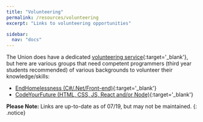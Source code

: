 ```yaml
---
title: "Volunteering"
permalink: /resources/volunteering
excerpt: "Links to volunteering opportunities"

sidebar:
  nav: "docs"
---
```


The Union does have a dedicated [volunteering service](https://www.theunionmmu.org/volunteering){:target='_blank'}, but here are various groups that need competent programmers (third year students recommended) of various backgrounds to volunteer their knowledge/skills:

*   [EndHomelessness (C#/.Net/Front-end)](https://www.meetup.com/EndHomelessness-digital-community/){:target='_blank'}
*   [CodeYourFuture (HTML, CSS, JS, React and/or Node)](https://www.meetup.com/CodeYourFuture-Manchester/){:target='_blank'}



**Please Note:** Links are up-to-date as of 07/19, but may not be maintained. 
{: .notice}



